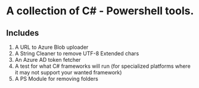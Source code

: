 # A collection of C# - Powershell tools. 

## Includes
1) A URL to Azure Blob uploader
2) A String Cleaner to remove UTF-8 Extended chars
3) An Azure AD token fetcher
4) A test for what C# frameworks will run (for specialized platforms where it may not support your wanted framework)
5) A PS Module for removing folders
